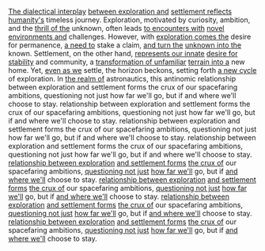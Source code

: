 
[The dialectical interplay](1/1/2/1/.Existential%20Dialectics) [between exploration and](1/3/3/_Exploration-Settlement) [settlement reflects humanity's](1/3/3/_Exploration-Settlement) timeless journey. Exploration, motivated by curiosity, ambition, and the [thrill of the](2/2/2/1/3/3/3/2/.Visual%20Pleasure) unknown, often leads [to encounters with](2/1/1/3/3/.Social%20Interactions) [novel environments and](3/1/1/3/3/3/2/.Environment%20Adaptability) challenges. However, with [exploration comes the](1/3/3/_Exploration-Settlement) desire for permanence, [a need to](3/1/3/3/2/2/1/3/.Necessity) stake a claim, [and turn the](2/2/2/1/3/3/2/2/.Rotation) [unknown into the](1/3/1/1/2/1/2/_Known-Unknown) known. Settlement, on the other hand, [represents our innate](1/1/_Intrinsic-Extrinsic) [desire for stability](1/1/3/2/1/1/1/2/.Stability) and community, a [transformation of unfamiliar](3/3/2/2/2/3/2/.Transformation) [terrain into a](3/1/1/3/3/3/2/1/.Terrain%20Analysis) new home. Yet, [even as we](1/1/3/1/1/1/1/2/.Indivisible) settle, the horizon beckons, setting forth [a new cycle](3/3/3/3/2/1/_Cycle-Renewal) of exploration. In [the realm of](2/3/1/.Domains%20of%20Knowledge) astronautics, this antinomic relationship between exploration and settlement forms the crux of our spacefaring ambitions, questioning not just how far we'll go, but if and where we'll choose to stay. relationship between exploration and settlement forms the crux of our spacefaring ambitions, questioning not just how far we'll go, but if and where we'll choose to stay. relationship between exploration and settlement forms the crux of our spacefaring ambitions, questioning not just how far we'll go, but if and where we'll choose to stay. relationship between exploration and settlement forms the crux of our spacefaring ambitions, questioning not just how far we'll go, but if and where we'll choose to stay. [relationship between exploration](1/3/3/_Exploration-Settlement) [and settlement forms](3/3/3/3/3/1/1/2/_Erosion-Settlement) [the crux of](2/2/3/3/2/3/.Principles) our spacefaring ambitions, [questioning not just](2/1/3/3/2/2/.Understanding) [how far we'll](3/3/3/2/2/1/_Journey-Home) go, but if [and where we'll](2/1/3/2/2/1/2/.Place) choose to stay. [relationship between exploration](1/3/3/_Exploration-Settlement) [and settlement forms](3/3/3/3/3/1/1/2/_Erosion-Settlement) [the crux of](2/2/3/3/2/3/.Principles) our spacefaring ambitions, [questioning not just](2/1/3/3/2/2/.Understanding) [how far we'll](3/3/3/2/2/1/_Journey-Home) go, but if [and where we'll](2/1/3/2/2/1/2/.Place) choose to stay. [relationship between exploration](1/3/3/_Exploration-Settlement) [and settlement forms](3/3/3/3/3/1/1/2/_Erosion-Settlement) [the crux of](2/2/3/3/2/3/.Principles) our spacefaring ambitions, [questioning not just](2/1/3/3/2/2/.Understanding) [how far we'll](3/3/3/2/2/1/_Journey-Home) go, but if [and where we'll](2/1/3/2/2/1/2/.Place) choose to stay. [relationship between exploration](1/3/3/_Exploration-Settlement) [and settlement forms](3/3/3/3/3/1/1/2/_Erosion-Settlement) [the crux of](2/2/3/3/2/3/.Principles) our spacefaring ambitions, [questioning not just](2/1/3/3/2/2/.Understanding) [how far we'll](3/3/3/2/2/1/_Journey-Home) go, but if [and where we'll](2/1/3/2/2/1/2/.Place) choose to stay.
